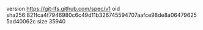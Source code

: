 version https://git-lfs.github.com/spec/v1
oid sha256:821fca4f7946980c6c49d11b326745594707aafce98de8a064796255ad40062c
size 35940

